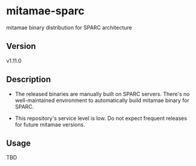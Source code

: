 # mitamae-sparc

mitamae binary distribution for SPARC architecture

## Version

v1.11.0

## Description

* The released binaries are manually built on SPARC servers.
  There's no well-maintained environment to automatically build mitamae binary for SPARC.

* This repository's service level is low.
  Do not expect frequent releases for future mitamae versions.

## Usage

TBD
